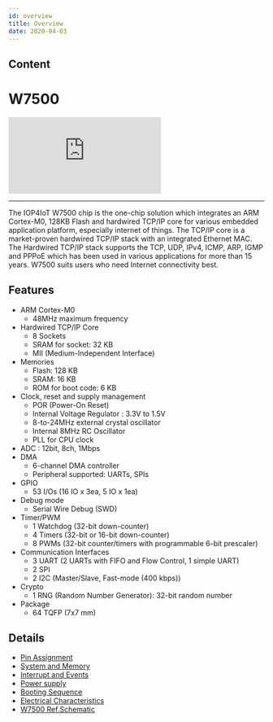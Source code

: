 ```yaml
---
id: overview
title: Overview
date: 2020-04-03
---
```



## Content
# W7500
![Figure 1 W7500 Chip](http://wizwiki.net/wiki/lib/exe/fetch.php?media=products:w7500:w7500_chip.png "Figure 1 W7500 Chip")

----

The IOP4IoT W7500 chip is the one-chip solution which integrates an ARM Cortex-M0, 128KB Flash and hardwired TCP/IP core for various embedded application platform, especially internet of things.
The TCP/IP core is a market-proven hardwired TCP/IP stack with an integrated Ethernet MAC. The Hardwired TCP/IP stack supports the TCP, UDP, IPv4, ICMP, ARP, IGMP and PPPoE which has been used in various applications for more than 15 years. W7500 suits users who need Internet connectivity best.

## Features
* ARM Cortex-M0
  * 48MHz maximum frequency
* Hardwired TCP/IP Core
    * 8 Sockets
    * SRAM for socket: 32 KB
    * MII (Medium-Independent Interface)
* Memories
  * Flash: 128 KB
  * SRAM: 16 KB
  * ROM for boot code: 6 KB
* Clock, reset and supply management
	* POR (Power-On Reset)
	* Internal Voltage Regulator : 3.3V to 1.5V
	* 8-to-24MHz external crystal oscillator
	* Internal 8MHz RC Oscillator
	* PLL for CPU clock
* ADC : 12bit, 8ch, 1Mbps
* DMA
    * 6-channel DMA controller
    * Peripheral supported: UARTs, SPIs
* GPIO
    * 53 I/Os (16 IO x 3ea, 5 IO x 1ea)
* Debug mode
    * Serial Wire Debug (SWD)
* Timer/PWM
	* 1 Watchdog (32-bit down-counter)
	* 4 Timers (32-bit or 16-bit down-counter)
	* 8 PWMs (32-bit counter/timers with programmable 6-bit prescaler)
* Communication Interfaces
    * 3 UART (2 UARTs with FIFO and Flow Control, 1 simple UART)
    * 2 SPI
    * 2 I2C (Master/Slave, Fast-mode (400 kbps))
* Crypto
    * 1 RNG (Random Number Generator): 32-bit random number
* Package
    * 64 TQFP (7x7 mm)


## Details
- [Pin Assignment](http://wizwiki.net/wiki/doku.php?id=products:w7500:overview:pinmap)
- [System and Memory](http://wizwiki.net/wiki/doku.php?id=products:w7500:overview:systemandmemory)
- [Interrupt and Events](http://wizwiki.net/wiki/doku.php?id=products:w7500:overview:intandevents)
- [Power supply](http://wizwiki.net/wiki/doku.php?id=products:w7500:overview:powersupply)
- [Booting Sequence](http://wizwiki.net/wiki/doku.php?id=products:w7500:overview:booting)
- [Electrical Characteristics](http://wizwiki.net/wiki/doku.php?id=products:w7500:overview:electric)
- [W7500 Ref.Schematic](http://wizwiki.net/wiki/doku.php?id=products:w7500:ref_sch)
